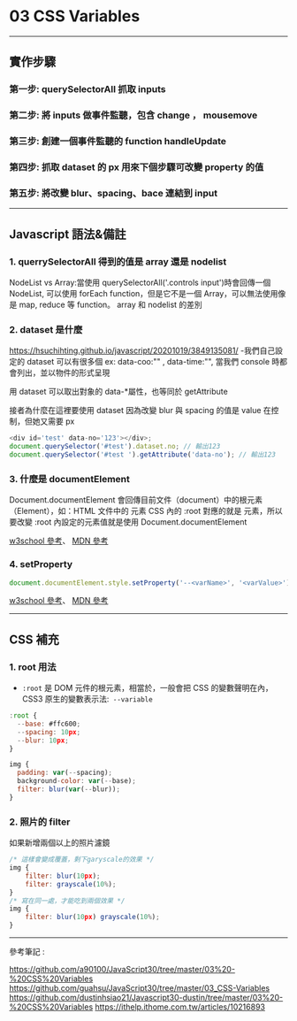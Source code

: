 # 03 CSS Variables

---

## 實作步驟

### 第一步: querySelectorAll 抓取 inputs

### 第二步: 將 inputs 做事件監聽，包含 change ， mousemove

### 第三步: 創建一個事件監聽的 function handleUpdate

### 第四步: 抓取 dataset 的 px 用來下個步驟可改變 property 的值

### 第五步: 將改變 blur、spacing、bace 連結到 input

---

## Javascript 語法&備註

### 1. querrySelectorAll 得到的值是 array 還是 nodelist

NodeList vs Array:當使用 querySelectorAll('.controls input')時會回傳一個 NodeList, 可以使用 forEach function，但是它不是一個 Array，可以無法使用像是 map, reduce 等 function。
array 和 nodelist 的差別

### 2. dataset 是什麼

https://hsuchihting.github.io/javascript/20201019/3849135081/ -我們自己設定的 dataset 可以有很多個 ex: data-coo:"" , data-time:"", 當我們 console 時都會列出，並以物件的形式呈現

用 dataset 可以取出對象的 data-\*屬性，也等同於 getAttribute

接者為什麼在這裡要使用 dataset
因為改變 blur 與 spacing 的值是 value 在控制，但她又需要 px

```javascript =
<div id='test' data-no='123'></div>;
document.querySelector('#test').dataset.no; // 輸出123
document.querySelector('#test ').getAttribute('data-no'); // 輸出123
```

### 3. 什麼是 documentElement

Document.documentElement 會回傳目前文件（document）中的根元素（Element），如：HTML 文件中的 元素
CSS 內的 :root 對應的就是 元素，所以要改變 :root 內設定的元素值就是使用 Document.documentElement

[w3school 參考](https://www.w3schools.com/jsref/prop_document_documentelement.asp)、
[MDN 參考](https://developer.mozilla.org/zh-TW/docs/Web/API/Document/documentElement)

### 4. setProperty

```javascript =
document.documentElement.style.setProperty('--<varName>', '<varValue>');
```

[w3school 參考](https://www.w3schools.com/jsref/met_cssstyle_setproperty.asp)、
[MDN 參考](https://developer.mozilla.org/en-US/docs/Web/API/CSSStyleDeclaration/setProperty)

---

## CSS 補充

### 1. root 用法

-   `:root` 是 DOM 元件的根元素，相當於<html>，一般會把 CSS 的變數聲明在內，CSS3 原生的變數表示法:` --variable`

```javascript =
:root {
  --base: #ffc600;
  --spacing: 10px;
  --blur: 10px;
}

img {
  padding: var(--spacing);
  background-color: var(--base);
  filter: blur(var(--blur));
}
```

### 2. 照片的 filter

如果新增兩個以上的照片濾鏡

```javascript =
/* 這樣會變成覆蓋，剩下garyscale的效果 */
img {
    filter: blur(10px);
    filter: grayscale(10%);
}
/* 寫在同一處，才能吃到兩個效果 */
img {
    filter: blur(10px) grayscale(10%);
}

```

---

參考筆記 :

https://github.com/a90100/JavaScript30/tree/master/03%20-%20CSS%20Variables
https://github.com/guahsu/JavaScript30/tree/master/03_CSS-Variables
https://github.com/dustinhsiao21/Javascript30-dustin/tree/master/03%20-%20CSS%20Variables
https://ithelp.ithome.com.tw/articles/10216893
